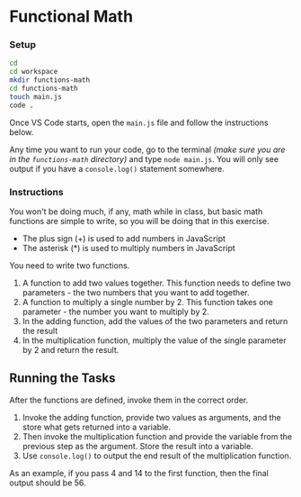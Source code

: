 # Functional Math

### Setup

```sh
cd
cd workspace
mkdir functions-math
cd functions-math
touch main.js
code .
```

Once VS Code starts, open the `main.js` file and follow the instructions below.

Any time you want to run your code, go to the terminal _(make sure you are in the `functions-math` directory)_ and type `node main.js`. You will only see output if you have a `console.log()` statement somewhere.

### Instructions

You won't be doing much, if any, math while in class, but basic math functions are simple to write, so you will be doing that in this exercise.

* The plus sign (+) is used to add numbers in JavaScript
* The asterisk (*) is used to multiply numbers in JavaScript

You need to write two functions.

1. A function to add two values together. This function needs to define two parameters - the two numbers that you want to add together.
2. A function to multiply a single number by 2. This function takes one parameter - the number you want to multiply by 2.
3. In the adding function, add the values of the two parameters and return the result
4. In the multiplication function, multiply the value of the single parameter by 2 and return the result.

## Running the Tasks

After the functions are defined, invoke them in the correct order.

1. Invoke the adding function, provide two values as arguments, and the store what gets returned into a variable.
2. Then invoke the multiplication function and provide the variable from the previous step as the argument. Store the result into a variable.
3. Use `console.log()` to output the end result of the multiplication function.

As an example, if you pass 4 and 14 to the first function, then the final output should be 56.